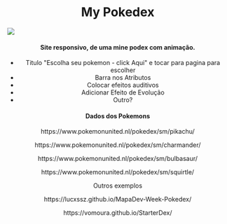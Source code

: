 <h1 align="center"> My Pokedex </h1>
<img src="https://github.com/Samuraiflamesf/Pokedex_MapaWeek/blob/main/src/v1.png" wight= 800px>
<h4 align="center">Site responsivo, de uma mine podex com animação.</h4>
<ul align="center">
  <li>Titulo "Escolha seu pokemon - click Aqui" e tocar para pagina para escolher </li>
  <li>Barra nos Atributos</li>
  <li>Colocar efeitos auditivos</li>
  <li>Adicionar Efeito de Evolução</li>
  <li>Outro?</li>
  

</ul>
<h4 align="center">Dados dos Pokemons</h4>
<p align="center">https://www.pokemonunited.nl/pokedex/sm/pikachu/</p>
<p align="center">https://www.pokemonunited.nl/pokedex/sm/charmander/</p>
<p align="center">https://www.pokemonunited.nl/pokedex/sm/bulbasaur/</p>
<p align="center">https://www.pokemonunited.nl/pokedex/sm/squirtle/</p>
<p align="center">Outros exemplos</p>
<p align="center">https://lucxssz.github.io/MapaDev-Week-Pokedex/</p>
<p align="center"></p>
<p align="center">https://vomoura.github.io/StarterDex/</p>
